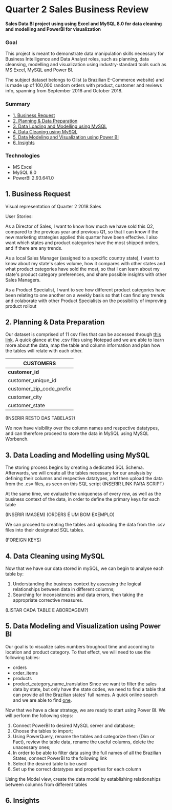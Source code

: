 # Quarter 2 Sales Business Review

**Sales Data BI project using using Excel and MySQL 8.0 for data cleaning and modelling and PowerBI for visualization**

### Goal

This project is meant to demonstrate data manipulation skills necessary for Business Intelligence and Data Analyst roles, such as planning, data cleansing, modelling and visualization using industry-standard tools such as MS Excel, MySQL and Power BI. 

The subject dataset belongs to Olist (a Brazilian E-Commerce website) and is made up of 100,000 random orders with product, customer and reviews info, spanning from September 2016 and October 2018.

### Summary
* [1. Business Request](##1.-business-request)
* [2. Planning & Data Preparation](##2.-planning-&-data-preparation)
* [3. Data Loading and Modelling using MySQL](##3.-data-loading-and-modelling-using-mysql)
* [4. Data Cleaning using MySQL](##4.-data-cleaning-using-mysql)
* [5. Data Modeling and Visualization using Power BI](##5.-data-modeling-and-visualization-using-power-bi)
* [6. Insights](##6.-insights)

### Technologies

- MS Excel
- MySQL 8.0
- PowerBI  2.93.641.0

## 1. Business Request

Visual representation of Quarter 2 2018 Sales

User Stories:

As a Director of Sales, I want to know how much we have sold this Q2, compared to the previous year and previous Q1, so that I can know if the new marketing strategies applied this quarter have been effective. I also want which states and product categories have the most shipped orders, and if there are any trends.

As a local Sales Manager (assigned to a specific country state), I want to know about my state's sales volume, how it compares with other states and what product categories have sold the most, so that I can learn about my state's product category preferences, and share possible insights with other Sales Managers.

As a Product Specialist, I want to see how different product categories have been relating to one another on a weekly basis so that I can find any trends and colaborate with other Product Specialists on the possibility of improving product rollout

## 2. Planning & Data Preparation

Our dataset is comprised of 11 csv files that can be accessed through [this link](https://www.kaggle.com/olistbr/brazilian-ecommerce).
A quick glance at the .csv files using Notepad and we are able to learn more about the data, map the table and column information and plan how the tables will relate with each other.

|CUSTOMERS               |
| ---------------------- |
|**customer_id**         |
|customer_unique_id      |
|customer_zip_code_prefix|
|customer_city           |
|customer_state          |

(INSERIR RESTO DAS TABELAS?)

We now have visibility over the column names and respective datatypes, and can therefore proceed to store the data in MySQL using MySQL Worbench.

## 3. Data Loading and Modelling using MySQL
The storing process begins by creating a dedicated SQL Schema. Afterwards, we will create all the tables necessary for our analysis by defining their columns and respective datatypes, and then upload the data from the .csv files, as seen on this SQL script (INSERIR LINK PARA SCRIPT)

At the same time, we evaluate the uniqueness of every row, as well as the business context of the data, in order to define the primary keys for each table

(INSERIR IMAGEM)
(ORDERS É UM BOM EXEMPLO)

We can proceed to creating the tables and uploading the data from the .csv files into their designated SQL tables.

(FOREIGN KEYS)

## 4. Data Cleaning using MySQL

Now that we have our data stored in mySQL, we can begin to analyse each table by:
1. Understanding the business context by assessing the logical relationships between data in different columns;
2. Searching for inconsistencies and data errors, then taking the appropriate corrective measures.

(LISTAR CADA TABLE E ABORDAGEM?)

## 5. Data Modeling and Visualization using Power BI

Our goal is to visualize sales numbers troughout time and according to location and product category.
To that effect, we will need to use the following tables:
- orders
- order_items
- products
- product_category_name_translation
Since we want to filter the sales data by state, but only have the state codes, we need to find a table that can provide all the Brazilian states' full names. A quick online search and we are able to find [one](https://en.wikipedia.org/wiki/Federative_units_of_Brazil).

Now that we have a clear strategy, we are ready to start using Power BI. We will perform the following steps:
1. Connect PowerBI to desired MySQL server and database;
2. Choose the tables to import;
3. Using PowerQuery, rename the tables and categorize them (Dim or Fact), review the table data, rename the useful columns, delete the unacessary ones;
4. In order to be able to filter data using the full names of all the Brazilian States, connect PowerBI to the following link
5. Select the desired table to be used
6. Set up the correct datatypes and properties for each column

Using the Model view, create the data model by establishing relationships between columns from different tables



## 6. Insights

